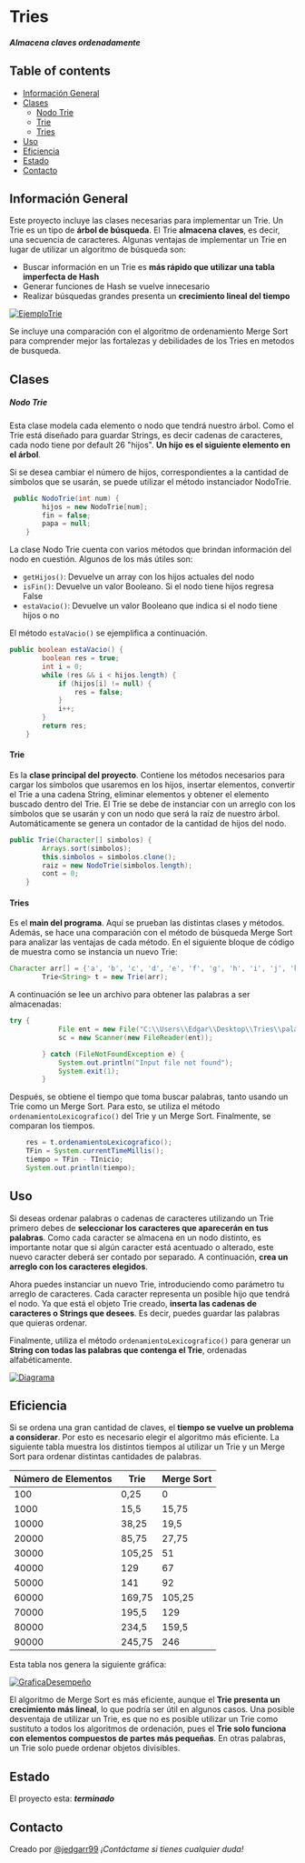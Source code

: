 

# Tries
#### _Almacena claves ordenadamente_


## Table of contents
* [Información General](#Información-General)
* [Clases](#clases)
   - [Nodo Trie](#Nodo-Trie)
   - [Trie](#Trie)
   -  [Tries](#Tries)
* [Uso](#Uso)
* [Eficiencia](#eficiencia)
* [Estado](#Estado)
* [Contacto](#contacto)

## Información General


Este proyecto incluye las clases necesarias para implementar un Trie. Un Trie es un tipo de **árbol de búsqueda**. El Trie **almacena claves**, es decir, una secuencia de caracteres. Algunas ventajas de implementar un Trie en lugar de utilizar un algoritmo de búsqueda son:

- Buscar información en un Trie es **más rápido que utilizar una tabla imperfecta de Hash**
- Generar funciones de Hash se vuelve innecesario
- Realizar búsquedas  grandes presenta un **crecimiento lineal del tiempo**


[![EjemploTrie](https://upload.wikimedia.org/wikipedia/commons/thumb/b/be/Trie_example.svg/250px-Trie_example.svg.png)](https://upload.wikimedia.org/wikipedia/commons/thumb/b/be/Trie_example.svg/250px-Trie_example.svg.png)

Se incluye una comparación con el algoritmo de ordenamiento Merge Sort para comprender mejor las fortalezas y debilidades de los Tries en metodos de busqueda. 

## Clases 

##### Nodo Trie
Esta clase modela cada elemento o nodo que tendrá nuestro árbol. Como el Trie está diseñado para guardar Strings, es decir cadenas de caracteres, cada nodo tiene por default 26 "hijos". **Un hijo es el siguiente elemento en el árbol**.

Si se desea cambiar el número de hijos, correspondientes a la cantidad de símbolos que se usarán, se puede utilizar el método instanciador NodoTrie.

```java
 public NodoTrie(int num) {
        hijos = new NodoTrie[num];
        fin = false;
        papa = null;
    }
```
La clase Nodo Trie cuenta con varios métodos que brindan información del nodo en cuestión. Algunos de los más útiles son:

* `getHijos()`: Devuelve un array con los hijos actuales del nodo
* `isFin()`: Devuelve un valor Booleano. Si el nodo tiene hijos regresa False
*  `estaVacio()`: Devuelve un valor Booleano que indica si el nodo tiene hijos o no

El método `estaVacio()` se ejemplifica a continuación.

```java
public boolean estaVacio() {
        boolean res = true;
        int i = 0;
        while (res && i < hijos.length) {
            if (hijos[i] != null) {
                res = false;
            }
            i++;
        }
        return res;
    }
```
#### Trie 
Es la **clase principal del proyecto**. Contiene los métodos necesarios para  cargar los símbolos que usaremos en los hijos, insertar elementos, convertir el Trie a una cadena String,  eliminar elementos y obtener el elemento buscado dentro del Trie.
El Trie se debe de instanciar con un arreglo con los símbolos que se usarán y con un nodo que será la raíz de nuestro árbol.  Automáticamente se genera un contador de la cantidad de hijos del nodo.

```java
public Trie(Character[] simbolos) {
        Arrays.sort(simbolos);
        this.simbolos = simbolos.clone();
        raiz = new NodoTrie(simbolos.length);
        cont = 0;
    }
```
#### Tries 
Es el **main del programa**. Aquí se prueban las distintas clases y métodos. Además, se hace una comparación con el método de búsqueda Merge Sort para analizar las ventajas de cada método.
En el siguiente bloque de código de muestra como se  instancia un nuevo Trie:

```java
Character arr[] = {'a', 'b', 'c', 'd', 'e', 'f', 'g', 'h', 'i', 'j', 'k', 'l', 'm', 'n', 'o', 'p', 'q', 'r', 's', 't', 'u', 'v', 'w', 'x', 'y', 'z',};
        Trie<String> t = new Trie(arr);
```
A continuación se lee un archivo para obtener las palabras a ser almacenadas: 
```java
try {
            File ent = new File("C:\\Users\\Edgar\\Desktop\\Tries\\palabras.txt");
            sc = new Scanner(new FileReader(ent));

        } catch (FileNotFoundException e) {
            System.out.println("Input file not found");
            System.exit(1);
        }
```
Después, se obtiene el tiempo que toma  buscar palabras, tanto usando un Trie como un Merge Sort. Para esto, se utiliza el método   `ordenamientoLexicografico()` del Trie y un Merge Sort. Finalmente, se comparan los tiempos.
```java
    res = t.ordenamientoLexicografico();
    TFin = System.currentTimeMillis();
    tiempo = TFin - TInicio;
    System.out.println(tiempo);
```
## Uso
Si deseas ordenar palabras o cadenas de caracteres utilizando un Trie primero debes de **seleccionar los caracteres que aparecerán en tus palabras**. Como cada caracter se almacena en un nodo distinto, es importante notar que si algún caracter está acentuado o alterado, este nuevo caracter deberá ser contado por separado. A continuación, **crea un arreglo con los caracteres elegidos**.

Ahora puedes instanciar un nuevo Trie, introduciendo como parámetro tu arreglo de caracteres. Cada caracter representa un posible hijo que tendrá el nodo. Ya que está el objeto Trie creado, **inserta las cadenas de caracteres o Strings que desees**. Es decir, puedes guardar las palabras que quieras  ordenar.

Finalmente, utiliza el método  `ordenamientoLexicografico()` para generar un **String con todas las palabras que contenga el Trie**, ordenadas alfabéticamente.


[![Diagrama](https://drive.google.com/uc?export=view&id=1XyBkAjd3xubovZppg0pfijX7V2YmvCaR)](https://drive.google.com/uc?export=view&id=1XyBkAjd3xubovZppg0pfijX7V2YmvCaR)
## Eficiencia  

Si se ordena una gran cantidad de claves,  el **tiempo se vuelve un problema a considerar**. Por esto es necesario elegir el algoritmo más eficiente. La siguiente tabla muestra los distintos tiempos al utilizar un Trie y un Merge Sort para ordenar distintas cantidades de palabras.  


Número de Elementos | Trie | Merge Sort
------------ | ------------------------- | -------------
100 | 0,25  |0
1000|15,5|15,75
10000|38,25|19,5
20000|85,75|27,75
30000|105,25|51
40000|129|67
50000|141|92
60000|169,75|105,25
70000|195,5|129
80000|234,5|159,5
90000|245,75|246

Esta tabla nos genera la siguiente gráfica:

[![GraficaDesempeño](https://drive.google.com/uc?export=view&id=1h04fwimTLPGGiymhhyaKL7VjJqPKbExT)](https://drive.google.com/uc?export=view&id=1h04fwimTLPGGiymhhyaKL7VjJqPKbExT)

El algoritmo de Merge Sort es más eficiente, aunque el **Trie presenta un crecimiento más lineal**, lo que podría ser útil en algunos casos. Una posible desventaja de utilizar un Trie, es que no es posible utilizar un Trie como sustituto a todos los algoritmos de ordenación, pues el **Trie solo funciona con elementos compuestos de partes más pequeñas**. En otras palabras, un Trie solo puede ordenar objetos divisibles.


## Estado
El proyecto esta: ***terminado***


## Contacto
Creado por    [@jedgarr99](https://github.com/jedgarr99) 
_¡Contáctame si tienes cualquier duda!_